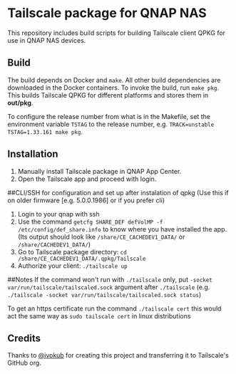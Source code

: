 # Tailscale package for QNAP NAS

This repository includes build scripts for building Tailscale client QPKG for
use in QNAP NAS devices.

## Build

The build depends on Docker and `make`. All other build dependencies are
downloaded in the Docker containers. To invoke the build, run `make pkg`.
This builds Tailscale QPKG for different platforms and stores them in
**out/pkg**.

To configure the release number from what is in the Makefile,
set the environment variable `TSTAG` to the release number, e.g.
`TRACK=unstable TSTAG=1.33.161 make pkg`.

## Installation

1. Manually install Tailscale package in QNAP App Center.
2. Open the Tailscale app and proceed with login.


##CLI/SSH for configuration and set up after instalation of qpkg (Use this if on older firmware [e.g. 5.0.0.1986] or if you prefer cli)

1. Login to your qnap with ssh
2. Use the command `getcfg SHARE_DEF defVolMP -f /etc/config/def_share.info` to know where you have installed the app. (Its output should look like `/share/CE_CACHEDEV1_DATA/` or `/share/CACHEDEV1_DATA/`)
3. Go to Tailscale package directory: `cd /share/CE_CACHEDEV1_DATA/.qpkg/Tailscale`
4. Authorize your client: `./tailscale up`

##Notes
If the command won't run with `./tailscale` only, put `-socket var/run/tailscale/tailscaled.sock` argument after `./tailscale` (e.g. `./tailscale -socket var/run/tailscale/tailscaled.sock status`)

To get an https certificate run the command `./tailscale cert` this would act the same way as `sudo tailscale cert` in linux distributions

## Credits

Thanks to [@ivokub](https://github.com/ivokub/) for creating this
project and transferring it to Tailscale's GitHub org.
